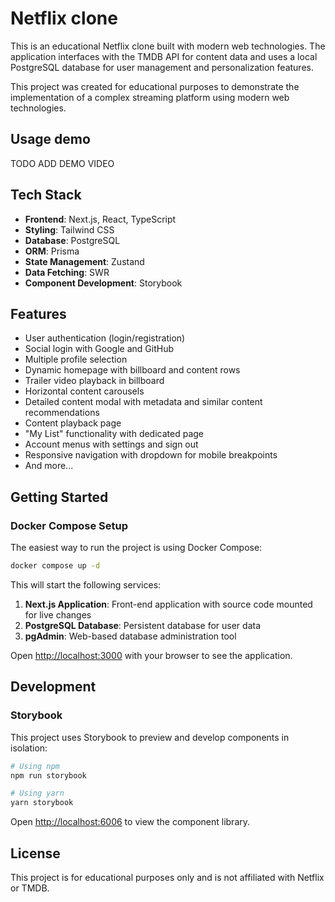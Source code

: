 # Netflix clone

This is an educational Netflix clone built with modern web technologies. The application interfaces with the TMDB API for content data and uses a local PostgreSQL database for user management and personalization features.

This project was created for educational purposes to demonstrate the implementation of a complex streaming platform using modern web technologies.

## Usage demo
TODO ADD DEMO VIDEO

## Tech Stack

- **Frontend**: Next.js, React, TypeScript
- **Styling**: Tailwind CSS
- **Database**: PostgreSQL
- **ORM**: Prisma
- **State Management**: Zustand
- **Data Fetching**: SWR
- **Component Development**: Storybook

## Features

- User authentication (login/registration)
- Social login with Google and GitHub
- Multiple profile selection
- Dynamic homepage with billboard and content rows
- Trailer video playback in billboard
- Horizontal content carousels
- Detailed content modal with metadata and similar content recommendations
- Content playback page
- "My List" functionality with dedicated page
- Account menus with settings and sign out
- Responsive navigation with dropdown for mobile breakpoints
- And more...

## Getting Started

### Docker Compose Setup

The easiest way to run the project is using Docker Compose:

```bash
docker compose up -d
```

This will start the following services:

1. **Next.js Application**: Front-end application with source code mounted for live changes
2. **PostgreSQL Database**: Persistent database for user data
3. **pgAdmin**: Web-based database administration tool

Open [http://localhost:3000](http://localhost:3000) with your browser to see the application.

## Development

### Storybook

This project uses Storybook to preview and develop components in isolation:

```bash
# Using npm
npm run storybook

# Using yarn
yarn storybook
```

Open [http://localhost:6006](http://localhost:6006) to view the component library.

## License

This project is for educational purposes only and is not affiliated with Netflix or TMDB.

